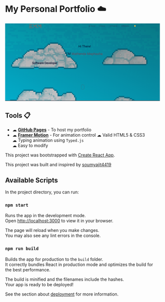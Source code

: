 # My Personal Portfolio ☁️

[![Site preview](/src/Assets/website-preview-light.png)](https://the1don1.github.io/my-portfolio/)

## Tools 📋
* ☁︎ [<b>GitHub Pages</b>](https://create-react-app.dev/docs/deployment/#github-pages) - To host my portfolio
* ☁︎ [<b>Framer Motion</b>](https://www.framer.com/motion/) - For animation control
☁︎ Valid HTML5 & CSS3\
☁︎ Typing animation using `Typed.js`\
☁︎ Easy to modify


This project was bootstrapped with [Create React App](https://github.com/facebook/create-react-app).

This project was built and inspired by [soumyajit4419](https://github.com/soumyajit4419/Portfolio)

## Available Scripts

In the project directory, you can run:

### `npm start`

Runs the app in the development mode.\
Open [http://localhost:3000](http://localhost:3000) to view it in your browser.

The page will reload when you make changes.\
You may also see any lint errors in the console.


### `npm run build`

Builds the app for production to the `build` folder.\
It correctly bundles React in production mode and optimizes the build for the best performance.

The build is minified and the filenames include the hashes.\
Your app is ready to be deployed!

See the section about [deployment](https://facebook.github.io/create-react-app/docs/deployment) for more information.
